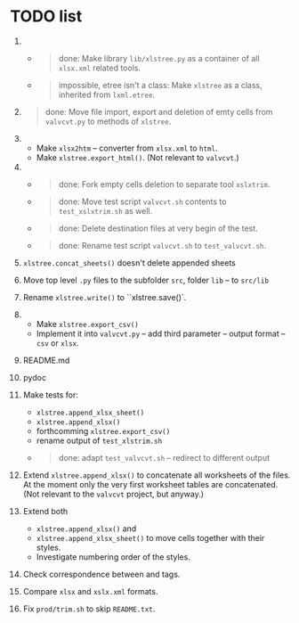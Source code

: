 TODO list
=========

1.  * > done: Make library `lib/xlstree.py` as a container of all `xlsx.xml` related tools.
    * > impossible, etree isn't a class: Make `xlstree` as a class, inherited from `lxml.etree`.

1. > done: Move file import, export and deletion of emty cells from `valvcvt.py` to methods of `xlstree`.

1.  * Make `xlsx2htm` &ndash; converter from `xlsx.xml` to `html`.
    * Make `xlstree.export_html()`.
    (Not relevant to `valvcvt`.)

1.  * > done: Fork empty cells deletion to separate tool `xslxtrim`.
    * > done: Move test script `valvcvt.sh` contents to `test_xslxtrim.sh` as well.
    * > done: Delete destination files at very begin of the test.
    * > done: Rename test script `valvcvt.sh` to `test_valvcvt.sh`.

1. `xlstree.concat_sheets()` doesn't delete appended sheets

1. Move top level `.py` files to the subfolder `src`, folder `lib` &ndash; to `src/lib`

1. Rename `xlstree.write()` to ``xlstree.save()`.

1.  * Make `xlstree.export_csv()`
    * Implement it into `valvcvt.py` &ndash; add third parameter &ndash; output format &ndash; `csv` or `xlsx`.

1. README.md

1. pydoc

1. Make tests for:
    * `xlstree.append_xlsx_sheet()`
    * `xlstree.append_xlsx()`
    * forthcomming `xlstree.export_csv()`
    * rename output of `test_xlstrim.sh`
    * > done: adapt `test_valvcvt.sh` &ndash; redirect to different output

1. Extend `xlstree.append_xlsx()` to concatenate all worksheets of the files.
At the moment only the very first worksheet tables are concatenated.
(Not relevant to the `valvcvt` project, but anyway.)

1. Extend both
    * `xlstree.append_xlsx()` and
    * `xlstree.append_xlsx_sheet()` to move cells together with their styles.
    * Investigate numbering order of the styles.

1. Check correspondence between <Worksheet> and <Table> tags.

1. Compare `xlsx` and `xslx.xml` formats.

1. Fix `prod/trim.sh` to skip `README.txt`.

